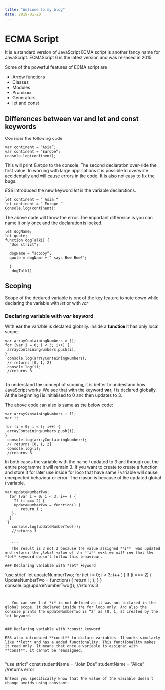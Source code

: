 ```yaml
---
title: "Welcome to my blog"
date: 2019-01-20
---
```


# ECMA Script

It is a standard version of JavaScript ECMA script is another fancy name for JavaScript. ECMAScript 6 is the latest version and was released in 2015.

Some of the powerful features of ECMA script are

* Arrow functions
* Classes
* Modules
* Promises
* Generators
* let and const


## Differences between **var** and **let** and **const** keywords

Consider the following code 

```
var continent = “Asia”;
var continent = “Europe”;
console.log(continent); 
```
This will print *Europe* to the console. The second declaration over-ride the first value. In working with large applications it is possible to overwrite accidentally and will cause errors in the code. It is also not easy to fix the bugs. 

*ES6* introduced the new keyword *let* in the variable declarations. 

```
let continent = “ Asia “ 
let continent = “ Europe “ 
Console.log(continent):

``` 
The above code will throw the error. The important difference is you can name it only once and the declaration is locked. 

```
let dogName;
let quote;
function dogTalk() {
  “Use strict”;
  
  dogName = “scobby”;
  quote = dogName + “ says Bow Bow!”;
  
  }
   dogTalk()
```

## Scoping 

Scope of the declared variable is one of the key feature to note down while declaring the variable with *let* or with *var* 

### Declaring variable with *var* keyword

With **var** the variable is declared globally. inside a **function** it has only local scope. 


```
var arrayContainingNumbers = [];
for (var i = 0; i < 3; i++) {
 arrayContainingNumbers.push(i);
}
 console.log(arrayContainingNumbers);
 // returns [0, 1, 2]
 console.log(i);
 //returns 3
 
 ```
 
 
 
 To understand the concept of scoping, it is better to understand how JavaScript works. We see that with the keyword **var**, *i* is declared globally. At the beginning i is initialised to 0 and then updates to 3. 
 
 The above code can also is same as the below code: 
 

```
var arrayContainingNumbers = [];
var i;

for (i = 0; i < 3; i++) {
 arrayContainingNumbers.push(i);
}
 console.log(arrayContainingNumbers);
 // returns [0, 1, 2]
 console.log(i);
 //returns 3
 ``` 
 
 In both cases the variable with the name *i* updated to 3 and through out the entire programme it will remain 3. If you want to create to create a function and store it for later use inside for loop that have same *i* variable will cause unexpected behaviour or error. The reason is because of the updated global *i* variable.
 
 
 ``` 
 var updateNumberTwo;
   for (var i = 0; i < 3; i++ ) {
     If (i === 2) {
     UpdateNumberTwo = function() {
        return i ;
    };
   }
  }
    console.log(updateNumberTwo());
    //returns 3
    
     
    ``` 
    The result is 3 not 2 because the value assigned **i**  was updated and returns the global value of the **i** next we will see that the *let* keyword doesn’t follow this behaviour. 

### Declaring variable with *let* keyword

``` 
‘use strict’
 let updateNumberTwo;
   for (let i = 0; i < 3; i++ ) {
     If (i === 2) {
     UpdateNumberTwo = function() {
        return i ;
    };
   }
  }
    console.log(updateNumberTwo());
    //returns 3
     
```


   You can see that *i* is not defined as it was not declared in the global scope. It declared inside the for loop only. And also the console prints the updateNumberTwo is “2” as (0, 1, 2) created by the let keyword. 
   
   
### Declaring variable with *const* keyword 

ES6 also introduced **const** to declare variables. It works similarly like **let** and has a added functionality. This functionality makes it read only. It means that once a variable is assigned with **const**, it cannot be reassigned. 


```
“use strict”
const studentName = “John Doe”
 studentName = “Alice” //returns error
```
Unless you specifically know that the value of the variable doesn’t change avoids using constant. 
